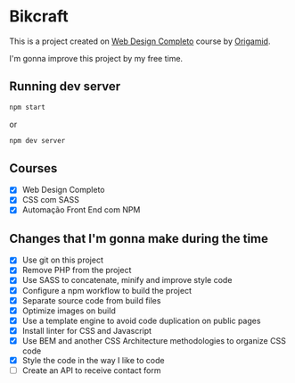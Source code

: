 # Bikcraft

This is a project created on [Web Design Completo](https://www.origamid.com/curso/web-design-completo)
course by [Origamid](https://www.origamid.com).

I'm gonna improve this project by my free time.

## Running dev server
```bash
npm start
```

or

```bash
npm dev server
```

## Courses
- [x] Web Design Completo
- [X] CSS com SASS
- [x] Automação Front End com NPM

## Changes that I'm gonna make during the time
- [x] Use git on this project
- [x] Remove PHP from the project
- [x] Use SASS to concatenate, minify and improve style code
- [x] Configure a npm workflow to build the project
- [x] Separate source code from build files
- [x] Optimize images on build
- [x] Use a template engine to avoid code duplication on public pages
- [x] Install linter for CSS and Javascript
- [x] Use BEM and another CSS Architecture methodologies to organize CSS code
- [x] Style the code in the way I like to code
- [ ] Create an API to receive contact form
